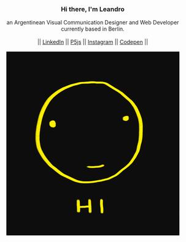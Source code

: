 <h3 align="center">Hi there, I'm Leandro</h3>
<p align="center">
  an Argentinean Visual Communication Designer and Web Developer
  <br/>
  currently based in Berlin.
  <br />
  <br />
  || <a href="https://www.linkedin.com/in/leandrodrigo/" target="_blank">LinkedIn</a> ||
  <a href="https://editor.p5js.org/learodrigo/sketches" target="_blank">P5js</a> ||
  <a href="http://instagram.com/lea.rodrigo.sketch" target="_blank">Instagram</a> ||
  <a href="https://codepen.io/learodrigo" target="_blank">Codepen</a> ||
  <br />
  <br />
  <img src="https://raw.githubusercontent.com/learodrigo/learodrigo/main/gif.gif" alt="gif" />
</p>

<!--
Here are some ideas to get you started:

- 🔭 I’m currently working on ...
- 🌱 I’m currently learning ...
- 👯 I’m looking to collaborate on ...
- 🤔 I’m looking for help with ...
- 💬 Ask me about ...
- 📫 How to reach me: ...
- 😄 Pronouns: ...
- ⚡ Fun fact: ...
-->
